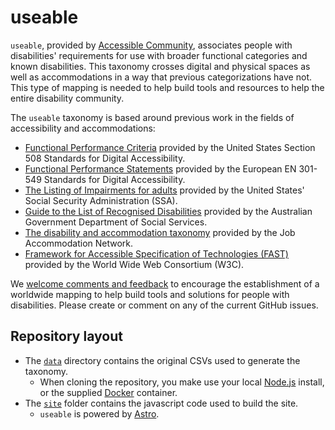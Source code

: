 # **use**able

`useable`, provided by [Accessible Community](https://www.accessiblecommunity.org), associates people with disabilities' requirements for use with broader functional categories and known disabilities. This taxonomy crosses digital and physical spaces as well as accommodations in a way that previous categorizations have not. This type of mapping is needed to help build tools and resources to help the entire disability community.

The `useable` taxonomy is based around previous work in the fields of accessibility and accommodations:
* [Functional Performance Criteria](https://www.access-board.gov/ict/#302-functional-performance-criteria) provided by the United States Section 508 Standards for Digital Accessibility.
* [Functional Performance Statements](https://www.etsi.org/deliver/etsi_en/301500_301599/301549/03.01.01_60/en_301549v030101p.pdf) provided by the European EN 301-549 Standards for Digital Accessibility.
* [The Listing of Impairments for adults](https://www.ssa.gov/disability/professionals/bluebook/AdultListings.htm) provided by the United States' Social Security Administration (SSA).
* [Guide to the List of Recognised Disabilities](https://www.dss.gov.au/our-responsibilities/disability-and-carers/benefits-payments/carer-allowance/guide-to-the-list-of-recognised-disabilities) provided by the Australian Government Department of Social Services.
* [The disability and accommodation taxonomy](https://askjan.org/a-to-z.cfm) provided by the Job Accommodation Network.
* [Framework for Accessible Specification of Technologies (FAST)](https://w3c.github.io/apa/fast/) provided by the World Wide Web Consortium (W3C).

We [welcome comments and feedback](https://github.com/accessiblecommunity/useable/issues) to encourage the establishment of a worldwide mapping to help build tools and solutions for people with disabilities. Please create or comment on any of the current GitHub issues.

## Repository layout

* The [`data`](https://github.com/accessiblecommunity/useable/tree/main/data) directory contains the original CSVs used to generate the taxonomy.
    * When cloning the repository, you make use your local [Node.js](https://nodejs.org/) install, or the supplied [Docker](https://www.docker.com/) container.
* The [`site`](https://github.com/accessiblecommunity/useable/tree/main/site) folder contains the javascript code used to build the site.
    * `useable` is powered by [Astro](https://astro.build/).
